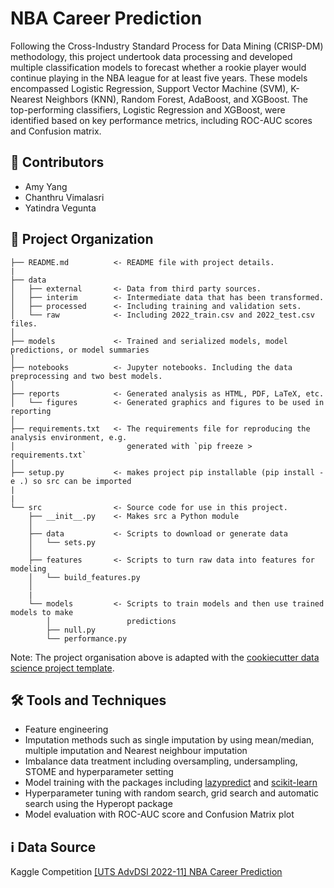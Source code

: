 # NBA Career Prediction
Following the Cross-Industry Standard Process for Data Mining (CRISP-DM) methodology, this project undertook data processing and developed multiple classification models to forecast whether a rookie player would continue playing in the NBA league for at least five years. These models encompassed Logistic Regression, Support Vector Machine (SVM), K-Nearest Neighbors (KNN), Random Forest, AdaBoost, and XGBoost. The top-performing classifiers, Logistic Regression and XGBoost, were identified based on key performance metrics, including ROC-AUC scores and Confusion matrix.

## 🤝 Contributors
- Amy Yang
- Chanthru Vimalasri
- Yatindra Vegunta


## 🗼 Project Organization

    ├── README.md          <- README file with project details.
    |
    ├── data
    │   ├── external       <- Data from third party sources.
    │   ├── interim        <- Intermediate data that has been transformed.
    │   ├── processed      <- Including training and validation sets.
    │   └── raw            <- Including 2022_train.csv and 2022_test.csv files.
    │
    ├── models             <- Trained and serialized models, model predictions, or model summaries
    │
    ├── notebooks          <- Jupyter notebooks. Including the data preprocessing and two best models. 
    │
    ├── reports            <- Generated analysis as HTML, PDF, LaTeX, etc.
    │   └── figures        <- Generated graphics and figures to be used in reporting
    │
    ├── requirements.txt   <- The requirements file for reproducing the analysis environment, e.g.
    │                         generated with `pip freeze > requirements.txt`
    │
    ├── setup.py           <- makes project pip installable (pip install -e .) so src can be imported
    |
    |
    └── src                <- Source code for use in this project.
        ├── __init__.py    <- Makes src a Python module
        │
        ├── data           <- Scripts to download or generate data
        │   └── sets.py  
        │
        ├── features       <- Scripts to turn raw data into features for modeling
        │   └── build_features.py
        │
        |
        └── models         <- Scripts to train models and then use trained models to make
            │                 predictions
            ├── null.py
            └── performance.py
    
Note: The project organisation above is adapted with the [cookiecutter data science project template](https://drivendata.github.io/cookiecutter-data-science/).


## 🛠 Tools and Techniques
- Feature engineering
- Imputation methods such as single imputation by using mean/median, multiple imputation and Nearest neighbour imputation
- Imbalance data treatment including oversampling, undersampling, STOME and hyperparameter setting
- Model training with the packages including [lazypredict](https://pypi.org/project/lazypredict/) and [scikit-learn](https://pypi.org/project/scikit-learn/)
- Hyperparameter tuning with random search, grid search and automatic search using the Hyperopt package
- Model evaluation with ROC-AUC score and Confusion Matrix plot




## ℹ️ Data Source

Kaggle Competition [[UTS AdvDSI 2022-11] NBA Career Prediction](https://www.kaggle.com/competitions/uts-advdsi-2022-11-nba-career-prediction/overview)




